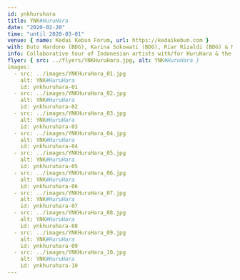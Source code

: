 ```yaml
---
id: ynkhuruhara
title: YNK#HuruHara
date: "2020-02-20"
time: "until 2020-03-01"
venue: { name: Kedai Kebun Forum, url: https://kedaikebun.com }
with: Duto Hardono (BDG), Karina Sokowati (BDG), Riar Rizaldi (BDG) & MIXXIT (BDG)
info: Collaborative tour of Indonesian artists with/for HuruHara & the AsiaTopa Festival.
flyer: { src: ../flyers/YNKHuruHara.jpg, alt: YNK#HuruHara }
images:
  - src: ../images/YNKHuruHara_01.jpg
    alt: YNK#HuruHara
    id: ynkhuruhara-01
  - src: ../images/YNKHuruHara_02.jpg
    alt: YNK#HuruHara
    id: ynkhuruhara-02
  - src: ../images/YNKHuruHara_03.jpg
    alt: YNK#HuruHara
    id: ynkhuruhara-03
  - src: ../images/YNKHuruHara_04.jpg
    alt: YNK#HuruHara
    id: ynkhuruhara-04
  - src: ../images/YNKHuruHara_05.jpg
    alt: YNK#HuruHara
    id: ynkhuruhara-05
  - src: ../images/YNKHuruHara_06.jpg
    alt: YNK#HuruHara
    id: ynkhuruhara-06
  - src: ../images/YNKHuruHara_07.jpg
    alt: YNK#HuruHara
    id: ynkhuruhara-07
  - src: ../images/YNKHuruHara_08.jpg
    alt: YNK#HuruHara
    id: ynkhuruhara-08
  - src: ../images/YNKHuruHara_09.jpg
    alt: YNK#HuruHara
    id: ynkhuruhara-09
  - src: ../images/YNKHuruHara_10.jpg
    alt: YNK#HuruHara
    id: ynkhuruhara-10
---
```

